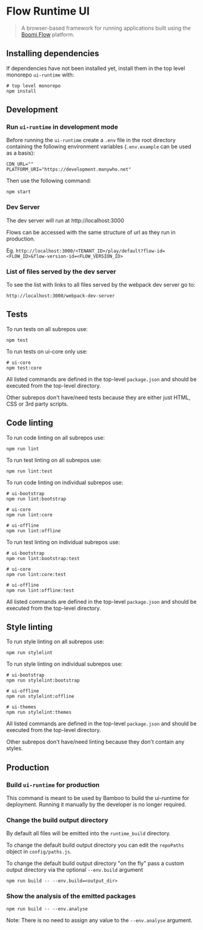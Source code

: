 # Flow Runtime UI

> A browser-based framework for running applications built using the [Boomi Flow](https://boomi.com/platform/flow/) platform.

## Installing dependencies

If dependencies have not been installed yet, install them in the top level 
monorepo `ui-runtime`
with:

```shell script
# top level monorepo
npm install
```

## Development

### Run `ui-runtime` in development mode

Before running the `ui-runtime` create a `.env` file in the root directory containing the following environment variables (`.env.example` can be used as a basis):

```shell script
CDN_URL=""
PLATFORM_URI="https://development.manywho.net"
```

Then use the following command:

```shell script
npm start
```

### Dev Server

The dev server will run at http://localhost:3000

Flows can be accessed with the same structure of url as they run in production. 

Eg. `http://localhost:3000/<TENANT_ID>/play/default?flow-id=<FLOW_ID>&flow-version-id=<FLOW_VERSION_ID>`

### List of files served by the dev server

To see the list with links to all files served by the webpack dev server go to:

```shell script
http://localhost:3000/webpack-dev-server
```

## Tests

To run tests on all subrepos use:

```shell script
npm test
```

To run tests on ui-core only use:

```shell script
# ui-core
npm test:core
```

All listed commands are defined in the top-level `package.json` and should be 
executed from the top-level directory. 

Other subrepos don't have/need tests because they are either just HTML, CSS or 
3rd party scripts.

## Code linting

To run code linting on all subrepos use:

```shell script
npm run lint
```

To run test linting on all subrepos use:

```shell script
npm run lint:test
```

To run code linting on individual subrepos use:

```shell script
# ui-bootstrap
npm run lint:bootstrap

# ui-core
npm run lint:core

# ui-offline
npm run lint:offline
```

To run test linting on individual subrepos use:

```shell script
# ui-bootstrap
npm run lint:bootstrap:test

# ui-core
npm run lint:core:test

# ui-offline
npm run lint:offline:test
```

All listed commands are defined in the top-level `package.json` and should be 
executed from the top-level directory. 

## Style linting

To run style linting on all subrepos use:

```shell script
npm run stylelint
```

To run style linting on individual subrepos use:

```shell script
# ui-bootstrap
npm run stylelint:bootstrap

# ui-offline
npm run stylelint:offline

# ui-themes
npm run stylelint:themes
```

All listed commands are defined in the top-level `package.json` and should be 
executed from the top-level directory.

Other subrepos don't have/need linting because they don't contain any styles.

## Production

### Build `ui-runtime` for production

This command is meant to be used by Bamboo to build the ui-runtime for deployment.
Running it manually by the developer is no longer required.

### Change the build output directory

By default all files will be emitted into the `runtime_build` directory. 

To change the default build output directory you can edit the `repoPaths` 
object in `config/paths.js`.

To change the default build output directory "on the fly" pass a custom output 
directory via the optional `--env.build` argument

```shell script
npm run build -- --env.build=<output_dir>
```

### Show the analysis of the emitted packages

```shell script
npm run build -- --env.analyse
```

Note: There is no need to assign any value to the `--env.analyse` argument.
